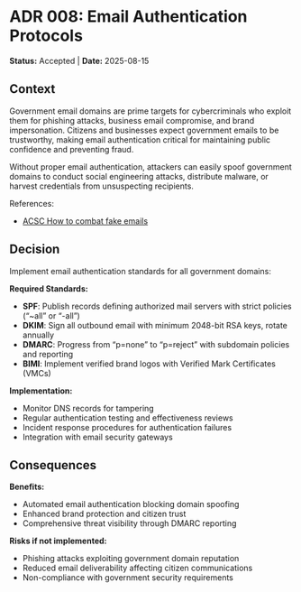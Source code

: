 # ADR 008: Email Authentication Protocols

**Status:** Accepted | **Date:** 2025-08-15

## Context

Government email domains are prime targets for cybercriminals who
exploit them for phishing attacks, business email compromise, and brand
impersonation. Citizens and businesses expect government emails to be
trustworthy, making email authentication critical for maintaining public
confidence and preventing fraud.

Without proper email authentication, attackers can easily spoof
government domains to conduct social engineering attacks, distribute
malware, or harvest credentials from unsuspecting recipients.

References:

- [ACSC How to combat fake
  emails](https://www.cyber.gov.au/resources-business-and-government/maintaining-devices-and-systems/system-hardening-and-administration/email-hardening/how-combat-fake-emails)

## Decision

Implement email authentication standards for all government domains:

**Required Standards:**

- **SPF**: Publish records defining authorized mail servers with strict
  policies (“~all” or “-all”)
- **DKIM**: Sign all outbound email with minimum 2048-bit RSA keys,
  rotate annually
- **DMARC**: Progress from “p=none” to “p=reject” with subdomain
  policies and reporting
- **BIMI**: Implement verified brand logos with Verified Mark
  Certificates (VMCs)

**Implementation:**

- Monitor DNS records for tampering
- Regular authentication testing and effectiveness reviews
- Incident response procedures for authentication failures
- Integration with email security gateways

## Consequences

**Benefits:**

- Automated email authentication blocking domain spoofing
- Enhanced brand protection and citizen trust
- Comprehensive threat visibility through DMARC reporting

**Risks if not implemented:**

- Phishing attacks exploiting government domain reputation
- Reduced email deliverability affecting citizen communications
- Non-compliance with government security requirements
